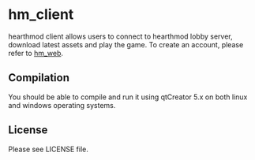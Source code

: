 # hm_client

hearthmod client allows users to connect to hearthmod lobby server, download latest assets and play the game. To create an account, please refer to [hm_web](https://github.com/farb3yonddriv3n/hm_web).

## Compilation
You should be able to compile and run it using qtCreator 5.x on both linux and windows operating systems.

## License
Please see LICENSE file.
